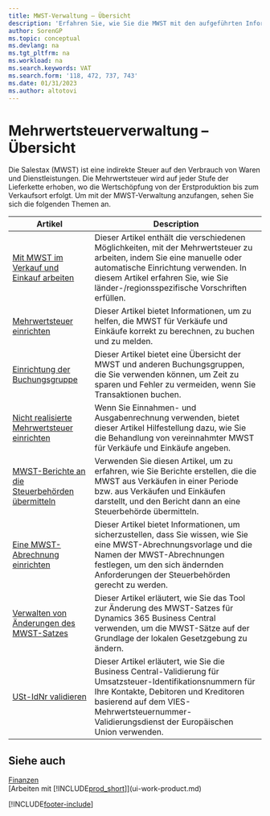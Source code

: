 ```yaml
---
title: MWST-Verwaltung – Übersicht
description: 'Erfahren Sie, wie Sie die MWST mit den aufgeführten Informationen und Ressourcen verwalten.'
author: SorenGP
ms.topic: conceptual
ms.devlang: na
ms.tgt_pltfrm: na
ms.workload: na
ms.search.keywords: VAT
ms.search.form: '118, 472, 737, 743'
ms.date: 01/31/2023
ms.author: altotovi
---
```

# <a name="vat-management-overview"></a><a name="vat-management-overview"></a>Mehrwertsteuerverwaltung – Übersicht
Die Salestax (MWST) ist eine indirekte Steuer auf den Verbrauch von Waren und Dienstleistungen. Die Mehrwertsteuer wird auf jeder Stufe der Lieferkette erhoben, wo die Wertschöpfung von der Erstproduktion bis zum Verkaufsort erfolgt. Um mit der MWST-Verwaltung anzufangen, sehen Sie sich die folgenden Themen an.  

|  Artikel  |  Description  |  
|--------|--------------|  
| [Mit MWST im Verkauf und Einkauf arbeiten](finance-work-with-vat.md) | Dieser Artikel enthält die verschiedenen Möglichkeiten, mit der Mehrwertsteuer zu arbeiten, indem Sie eine manuelle oder automatische Einrichtung verwenden. In diesem Artikel erfahren Sie, wie Sie länder-/regionsspezifische Vorschriften erfüllen.|
| [Mehrwertsteuer einrichten](finance-setup-vat.md) | Dieser Artikel bietet Informationen, um zu helfen, die MWST für Verkäufe und Einkäufe korrekt zu berechnen, zu buchen und zu melden.|
| [Einrichtung der Buchungsgruppe](finance-posting-groups.md#tax-posting-groups) | Dieser Artikel bietet eine Übersicht der MWST und anderen Buchungsgruppen, die Sie verwenden können, um Zeit zu sparen und Fehler zu vermeiden, wenn Sie Transaktionen buchen.|
| [Nicht realisierte Mehrwertsteuer einrichten](finance-setup-unrealized-vat.md) | Wenn Sie Einnahmen- und Ausgabenrechnung verwenden, bietet dieser Artikel Hilfestellung dazu, wie Sie die Behandlung von vereinnahmter MWST für Verkäufe und Einkäufe angeben.|
| [MWST-Berichte an die Steuerbehörden übermitteln](finance-how-report-vat.md) | Verwenden Sie diesen Artikel, um zu erfahren, wie Sie Berichte erstellen, die die MWST aus Verkäufen in einer Periode bzw. aus Verkäufen und Einkäufen darstellt, und den Bericht dann an eine Steuerbehörde übermitteln.|
| [Eine MWST-Abrechnung einrichten](finance-how-setup-vat-statement.md) | Dieser Artikel bietet Informationen, um sicherzustellen, dass Sie wissen, wie Sie eine MWST-Abrechnungsvorlage und die Namen der MWST-Abrechnungen festlegen, um den sich ändernden Anforderungen der Steuerbehörden gerecht zu werden.|
| [Verwalten von Änderungen des MWST-Satzes](finance-how-use-vat-rate-change-tool.md) | Dieser Artikel erläutert, wie Sie das Tool zur Änderung des MWST-Satzes für Dynamics 365 Business Central verwenden, um die MWST-Sätze auf der Grundlage der lokalen Gesetzgebung zu ändern.|
| [USt-IdNr validieren](finance-how-validate-vat-registration-number.md) | Dieser Artikel erläutert, wie Sie die Business Central-Validierung für Umsatzsteuer-Identifikationsnummern für Ihre Kontakte, Debitoren und Kreditoren basierend auf dem VIES-Mehrwertsteuernummer-Validierungsdienst der Europäischen Union verwenden.|


## <a name="see-also"></a><a name="see-also"></a>Siehe auch
[Finanzen](finance.md)  
[Arbeiten mit [!INCLUDE[prod_short](includes/prod_short.md)]](ui-work-product.md)


[!INCLUDE[footer-include](includes/footer-banner.md)]

